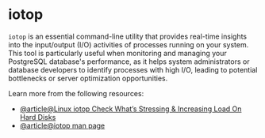 # iotop

`iotop` is an essential command-line utility that provides real-time insights into the input/output (I/O) activities of processes running on your system. This tool is particularly useful when monitoring and managing your PostgreSQL database's performance, as it helps system administrators or database developers to identify processes with high I/O, leading to potential bottlenecks or server optimization opportunities.

Learn more from the following resources:

- [@article@Linux iotop Check What’s Stressing & Increasing Load On Hard Disks](https://www.cyberciti.biz/hardware/linux-iotop-simple-top-like-io-monitor/)
- [@article@iotop man page](https://linux.die.net/man/1/iotop)
